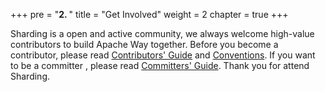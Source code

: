 +++
pre = "<b>2. </b>"
title = "Get Involved"
weight = 2
chapter = true
+++

Sharding is a open and active community, we always welcome high-value contributors to build Apache Way together. Before you become a contributor, please read [Contributors' Guide](/contribute/contributor/) and [Conventions](/contribute/convention/). If you want to be a committer , please read [Committers' Guide](/contribute/committer/). Thank you for attend Sharding. 

